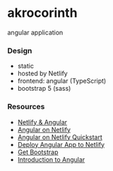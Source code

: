 # akrocorinth
angular application

### Design
* static
* hosted by Netlify
* frontend: angular (TypeScript)
* bootstrap 5 (sass)

### Resources
* [Netlify & Angular](https://www.netlify.com/blog/2019/09/23/first-steps-using-netlify-and-angular)
* [Angular on Netlify](https://docs.netlify.com/integrations/frameworks/angular)
* [Angular on Netlify Quickstart](https://www.netlify.com/blog/get-started-with-angular-on-netlify-quickly)
* [Deploy Angular App to Netlify](https://medium.com/weekly-webtips/how-to-deploy-angular-app-to-netlify-simple-and-clean-48faba1f314)
* [Get Bootstrap](https://getbootstrap.com/docs/5.0/customize/sass)
* [Introduction to Angular](https://www.youtube.com/watch?v=qxchrt04bTA)
